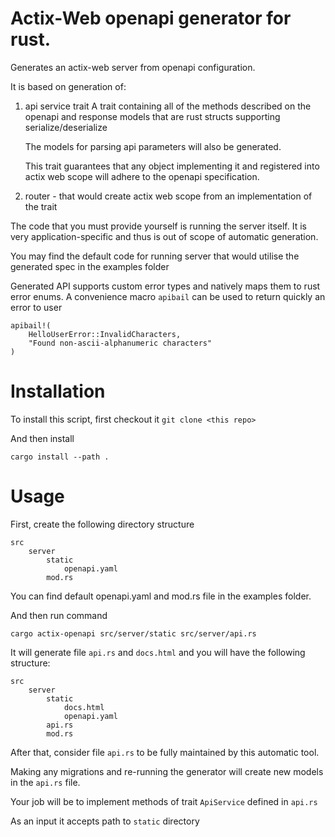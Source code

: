 # Actix-Web openapi generator for rust.

Generates an actix-web server from openapi configuration.

It is based on generation of:
1. api service trait
    A trait containing all of the methods described on the openapi
    and response models that are rust structs supporting serialize/deserialize

    The models for parsing api parameters will also be generated.

    This trait guarantees that any object implementing it and registered
    into actix web scope will adhere to the openapi specification.

2. router - that would create actix web scope from an implementation of the trait

The code that you must provide yourself is running the server itself.
It is very application-specific and thus is out of scope of automatic generation.

You may find the default code for running server that would utilise the
generated spec in the examples folder



Generated API supports custom error types and natively maps them to rust error enums.
A convenience macro `apibail` can be used to return quickly an error to user


```
apibail!(
    HelloUserError::InvalidCharacters,
    "Found non-ascii-alphanumeric characters"
)
```

# Installation

To install this script, first checkout it
`git clone <this repo>`

And then install

`cargo install --path .`

# Usage

First, create the following directory structure
```
src
    server
        static
            openapi.yaml
        mod.rs
```

You can find default openapi.yaml and mod.rs file in the examples folder.


And then run command

`cargo actix-openapi src/server/static src/server/api.rs`

It will generate file `api.rs` and `docs.html` and you will have the following structure:

```
src
    server
        static
            docs.html
            openapi.yaml
        api.rs
        mod.rs
```

After that, consider file `api.rs` to be fully maintained by this automatic tool.

Making any migrations and re-running the generator will create new models in the `api.rs`
file.

Your job will be to implement methods of trait `ApiService` defined in `api.rs` 

As an input it accepts path to `static` directory

